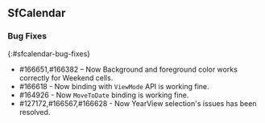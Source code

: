 ## SfCalendar

### Bug Fixes
{:#sfcalendar-bug-fixes}

* \#166651,\#166382 – Now Background and foreground color works correctly for Weekend cells.
* \#166618 - Now binding with `ViewMode` API is working fine.
* \#164926 - Now `MoveToDate` binding is working fine.
* \#127172,\#166567,\#166628 - Now YearView selection's issues has been resolved.


